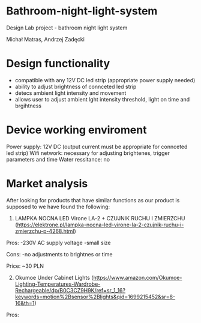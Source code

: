 # Bathroom-night-light-system
Design Lab project - bathroom night light system

Michał Matras, Andrzej Zadęcki

# Design functionality
- compatible with any 12V DC led strip (appropriate power supply needed)
- ability to adjust brightness of connceted led strip
- detecs ambient light intensity and movement
- allows user to adjust ambient lght intensity threshold, light on time and brgihtness  

# Device working enviroment

Power supply: 12V DC (output current must be appropriate for connceted led strip)
Wifi network: necessary for adjusting brightenes, trigger parameters and time
Water ressitance: no


# Market analysis

After looking for products that have similar functions as our product is supposed to we have found the following:

1. LAMPKA NOCNA LED Virone LA-2 + CZUJNIK RUCHU I ZMIERZCHU (https://elektrone.pl/lampka-nocna-led-virone-la-2-czujnik-ruchu-i-zmierzchu-p-4268.html)

Pros: 
-230V AC supply voltage
-small size

Cons:
-no adjustments to brightnes or time 

Price: ~30 PLN

2. Okumoe Under Cabinet Lights (https://www.amazon.com/Okumoe-Lighting-Temperatures-Wardrobe-Rechargeable/dp/B0C3CZ9H9K/ref=sr_1_16?keywords=motion%2Bsensor%2Blights&qid=1699215452&sr=8-16&th=1)

Pros:
